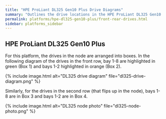 ```yaml
---
title: "HPE ProLiant DL325 Gen10 Plus Drive Diagrams"
summary: "Outlines the drive locations in the HPE ProLiant DL325 Gen10 Plus server."
permalink: platforms/hpe-dl325-gen10-plus/front-rear-drives.html
sidebar: platforms_sidebar
---
```


## HPE ProLiant DL325 Gen10 Plus

For this platform, the drives in the node are arranged into boxes. In the following diagram of the drives in the front row, bay 1-8 are highlighted in green (Box 1) and bays 1-2 highlighted in orange (Box 2).

{% include image.html alt="DL325 drive diagram" file="dl325-drive-diagram.png" %}

Similarly, for the drives in the second row (that flips up in the node), bays 1-8 are in Box 3 and bays 1-2 are in Box 4.

{% include image.html alt="DL325 node photo" file="dl325-node-photo.png" %}

